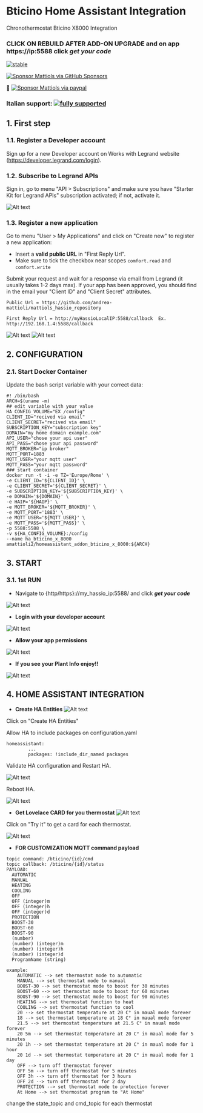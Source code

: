 # Bticino Home Assistant Integration
Chronothermostat Bticino X8000 Integration

### CLICK ON REBUILD AFTER ADD-ON UPGRADE and on app https://ip:5588 click ***get your code***

[![stable](http://badges.github.io/stability-badges/dist/stable.svg)](http://github.com/badges/stability-badges)

[![Sponsor Mattiols via GitHub Sponsors](https://raw.githubusercontent.com/andrea-mattioli/bticino_X8000_rest_api/test/screenshots/sponsor.png)](https://github.com/sponsors/andrea-mattioli)

🍻 [![Sponsor Mattiols via paypal](https://www.paypalobjects.com/webstatic/mktg/logo/pp_cc_mark_37x23.jpg)](http://paypal.me/mattiols)

### Italian support: [![fully supported](https://raw.githubusercontent.com/andrea-mattioli/bticino_X8000_rest_api/test/screenshots/telegram_logo.png)](https://t.me/HassioHelp)

## 1. First step

### 1.1. Register a Developer account
Sign up for a new Developer account on Works with Legrand website (https://developer.legrand.com/login).

### 1.2. Subscribe to Legrand APIs
Sign in, go to menu "API > Subscriptions" and make sure you have "Starter Kit for Legrand APIs" subscription activated; if not, activate it.

![Alt text](https://github.com/andrea-mattioli/bticino_X8000_rest_api/raw/test/screenshots/subscription.PNG?raw=true "App Register")

### 1.3. Register a new application
Go to menu "User > My Applications" and click on "Create new" to register a new application:
- Insert a **valid public URL** in "First Reply Url". 
- Make sure to tick the checkbox near scopes `comfort.read` and `comfort.write`

Submit your request and wait for a response via email from Legrand (it usually takes 1-2 days max).
If your app has been approved, you should find in the email your "Client ID" and "Client Secret" attributes.

```
Public Url = https://github.com/andrea-mattioli/mattiols_hassio_repository
```
```
First Reply Url = http://myHassioLocalIP:5588/callback  Ex. http://192.168.1.4:5588/callback
```
![Alt text](https://github.com/andrea-mattioli/bticino_X8000_rest_api/raw/test/screenshots/reg1.PNG?raw=true "App Register")
![Alt text](https://github.com/andrea-mattioli/bticino_X8000_rest_api/raw/test/screenshots/app2.png?raw=true "App Register")

## 2. CONFIGURATION

### 2.1. Start Docker Container

Update the bash script variable with your correct data:
```
#! /bin/bash
ARCH=$(uname -m)
## edit variable with your value
HA_CONFIG_VOLUME="EX /config"
CLIENT_ID="recived via email"
CLIENT_SECRET="recived via email"
SUBSCRIPTION_KEY="subscription key"
DOMAIN="my home domain example.com"
API_USER="chose your api user"
API_PASS="chose your api password"
MQTT_BROKER="ip broker"
MQTT_PORT=1883
MQTT_USER="your mqtt user"
MQTT_PASS="your mqtt password"
### start container
docker run -t -i -e TZ='Europe/Rome' \
-e CLIENT_ID='${CLIENT_ID}' \
-e CLIENT_SECRET='${CLIENT_SECRET}' \
-e SUBSCRIPTION_KEY='${SUBSCRIPTION_KEY}' \
-e DOMAIN='${DOMAIN}' \
-e HAIP='${HAIP}' \
-e MQTT_BROKER='${MQTT_BROKER}' \
-e MQTT_PORT='1883' \
-e MQTT_USER='${MQTT_USER}' \
-e MQTT_PASS='${MQTT_PASS}' \
-p 5588:5588 \
-v ${HA_CONFIG_VOLUME}:/config
--name ha_bticino_x_8000 amattioli2/homeassistant_addon_bticino_x_8000:${ARCH}
```
## 3. START

### 3.1. 1st RUN
- Navigate to {http/https}://my_hassio_ip:5588/ and click ***get your code***

![Alt text](https://github.com/andrea-mattioli/bticino_X8000_rest_api/raw/test/screenshots/api1.png?raw=true "Api Allow")

- **Login with your developer account**


![Alt text](https://github.com/andrea-mattioli/bticino_X8000_rest_api/raw/test/screenshots/api2.png?raw=true "Api Allow")

- **Allow your app permissions**


![Alt text](https://github.com/andrea-mattioli/bticino_X8000_rest_api/raw/test/screenshots/api3.png?raw=true "Api Allow")

- **If you see your Plant Info enjoy!!**


![Alt text](https://github.com/andrea-mattioli/bticino_X8000_rest_api/raw/test/screenshots/app1.PNG?raw=true "Api Allow")

## 4. HOME ASSISTANT INTEGRATION

- **Create HA Entities**
![Alt text](https://github.com/andrea-mattioli/bticino_X8000_rest_api/raw/test/screenshots/app1.PNG?raw=true "HA Integration")

Click on "Create HA Entities"

Allow HA to include packages on configuration.yaml
```
homeassistant:
        ...
        packages: !include_dir_named packages
```
Validate HA configuration and Restart HA.

![Alt text](https://github.com/andrea-mattioli/bticino_X8000_rest_api/raw/test/screenshots/validate.PNG?raw=true "Validate Code")

Reboot HA.

![Alt text](https://github.com/andrea-mattioli/bticino_X8000_rest_api/raw/test/screenshots/reboot.PNG?raw=true "Reboot HA")

- **Get Lovelace CARD for you thermostat**
![Alt text](https://github.com/andrea-mattioli/bticino_X8000_rest_api/raw/test/screenshots/app1.PNG?raw=true "HA CARD1")

Click on "Try it" to get a card for each thermostat.

![Alt text](https://github.com/andrea-mattioli/bticino_X8000_rest_api/raw/test/screenshots/card.PNG?raw=true "HA CARD2")

- **FOR CUSTOMIZATION MQTT command payload**
```
topic command: /bticino/{id}/cmd
topic callback: /bticino/{id}/status
PAYLOAD: 
  AUTOMATIC
  MANUAL
  HEATING
  COOLING
  OFF
  OFF (integer)m
  OFF (integer)h
  OFF (integer)d
  PROTECTION
  BOOST-30
  BOOST-60
  BOOST-90
  (number)
  (number) (integer)m
  (number) (integer)h
  (number) (integer)d
  ProgramName (string)

example:
    AUTOMATIC --> set thermostat mode to automatic
    MANUAL --> set thermostat mode to manual
    BOOST-30 --> set thermostat mode to boost for 30 minutes
    BOOST-60 --> set thermostat mode to boost for 60 minutes
    BOOST-90 --> set thermostat mode to boost for 90 minutes
    HEATING --> set thermostat function to heat
    COOLING --> set thermostat function to cool
    20 --> set thermostat temperature at 20 C° in maual mode forever
    18 --> set thermostat temperature at 18 C° in maual mode forever
    21.5 --> set thermostat temperature at 21.5 C° in maual mode forever
    20 5m --> set thermostat temperature at 20 C° in maual mode for 5 minutes
    20 1h --> set thermostat temperature at 20 C° in maual mode for 1 hour
    20 1d --> set thermostat temperature at 20 C° in maual mode for 1 day
    OFF --> turn off thermostat forever
    OFF 5m --> turn off thermostat for 5 minutes
    OFF 3h --> turn off thermostat for 3 hours
    OFF 2d --> turn off thermostat for 2 day
    PROTECTION --> set thermostat mode to protection forever
    At Home --> set thermostat program to "At Home"
```
change the state_topic and cmd_topic for each thermostat




